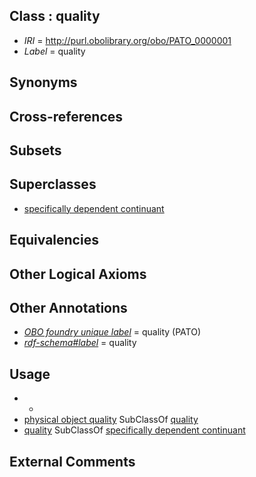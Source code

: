 
## Class : quality

 * *IRI* = http://purl.obolibrary.org/obo/PATO_0000001
 * *Label* = quality

## Synonyms


## Cross-references


## Subsets


## Superclasses

 * [specifically dependent continuant](../../BFO/20/BFO_0000020.md)

## Equivalencies


## Other Logical Axioms


## Other Annotations

 * *[OBO foundry unique label](../../IAO/89/IAO_0000589.md)* = quality (PATO)
 * *[rdf-schema#label](../../el/rdf-schema#label.md)* = quality

## Usage

 * -
 * [physical object quality](../../PATO/41/PATO_0001241.md) SubClassOf [quality](../../PATO/01/PATO_0000001.md)
 * [quality](../../PATO/01/PATO_0000001.md) SubClassOf [specifically dependent continuant](../../BFO/20/BFO_0000020.md)

## External Comments

